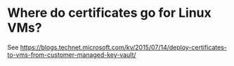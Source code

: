 <properties
    pageTitle="Where do certificates go for Linux VMs"
    description="Where do certificates go for Linux VMs"
    service="scalesets"
    author="negat"
    displayOrder="33"
    selfHelpType="resource"
    supportTopicIds=""
    productPesIds=""
    resourceTags=""
    cloudEnvironments="public"
/>

# Where do certificates go for Linux VMs?


See https://blogs.technet.microsoft.com/kv/2015/07/14/deploy-certificates-to-vms-from-customer-managed-key-vault/
  